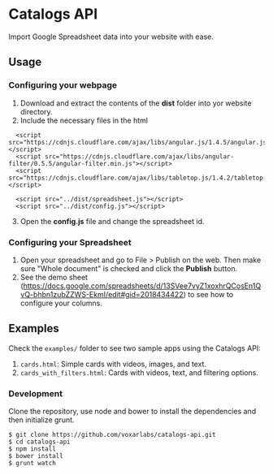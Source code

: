 # Catalogs API
Import Google Spreadsheet data into your website with ease.


## Usage
### Configuring your webpage
1. Download and extract the contents of the **dist** folder into yor website directory.
2. Include the necessary files in the html
```
  <script src="https://cdnjs.cloudflare.com/ajax/libs/angular.js/1.4.5/angular.js"></script>
  <script src="https://cdnjs.cloudflare.com/ajax/libs/angular-filter/0.5.5/angular-filter.min.js"></script>
  <script src="https://cdnjs.cloudflare.com/ajax/libs/tabletop.js/1.4.2/tabletop.min.js"></script>

  <script src="../dist/spreadsheet.js"></script>
  <script src="../dist/config.js"></script>
```
3. Open the **config.js** file and change the spreadsheet id.

### Configuring your Spreadsheet
1. Open your spreadsheet and go to File > Publish on the web. Then make sure "Whole document" is checked and click the **Publish** button.
2. See the demo sheet (https://docs.google.com/spreadsheets/d/13SVee7vyZ1xoxhrQCosEn1QvQ-bhbn1zubZZWS-EkmI/edit#gid=2018434422) to see how to configure your columns.


## Examples
Check the `examples/` folder to see two sample apps using the Catalogs API:
1. `cards.html`: Simple cards with videos, images, and text.
2. `cards_with_filters.html`: Cards with videos, text, and filtering options.

### Development
Clone the repository, use node and bower to install the dependencies and then initialize grunt.

    $ git clone https://github.com/voxarlabs/catalogs-api.git
    $ cd catalogs-api
    $ npm install
    $ bower install
    $ grunt watch
